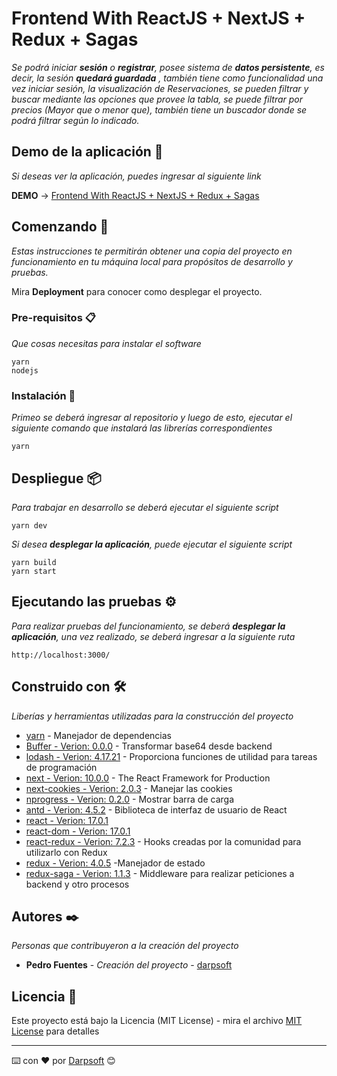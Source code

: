 # Frontend With ReactJS + NextJS + Redux + Sagas

_Se podrá iniciar **sesión** o **registrar**, posee sistema de **datos persistente**, es decir, la sesión **quedará guardada** , también tiene como funcionalidad una vez iniciar sesión, la visualización de Reservaciones, se pueden filtrar y buscar mediante las opciones que provee la tabla, se puede filtrar por precios (Mayor que o menor que), también tiene un buscador donde se podrá filtrar según lo indicado._


## Demo de la aplicación 📌
_Si deseas ver la aplicación, puedes ingresar al siguiente link_

**DEMO** -> [Frontend With ReactJS + NextJS + Redux + Sagas](https://frontend-with-nextjs-react.herokuapp.com/login)

## Comenzando 🚀

_Estas instrucciones te permitirán obtener una copia del proyecto en funcionamiento en tu máquina local para propósitos de desarrollo y pruebas._

Mira **Deployment** para conocer como desplegar el proyecto.


### Pre-requisitos 📋

_Que cosas necesitas para instalar el software_

```
yarn
nodejs
```

### Instalación 🔧

_Primeo se deberá ingresar al repositorio y luego de esto, ejecutar el siguiente comando que instalará las librerías correspondientes_

```
yarn
```

## Despliegue 📦

_Para trabajar en desarrollo se deberá ejecutar el siguiente script_

```
yarn dev
```

_Si desea **desplegar la aplicación**, puede ejecutar el siguiente script_

```
yarn build
yarn start 
```

## Ejecutando las pruebas ⚙️

_Para realizar pruebas del funcionamiento, se deberá **desplegar la aplicación**, una vez realizado, se deberá ingresar a la siguiente ruta_
```
http://localhost:3000/
```

## Construido con 🛠️

_Liberías y herramientas utilizadas para la construcción del proyecto_

* [yarn](https://yarnpkg.com/) - Manejador de dependencias
* [Buffer - Verion: 0.0.0](https://www.npmjs.com/package/Buffer) - Transformar base64 desde backend
* [lodash - Verion: 4.17.21](https://www.npmjs.com/package/lodash) - Proporciona funciones de utilidad para tareas de programación
* [next - Verion: 10.0.0](https://nextjs.org/) - The React Framework
for Production
* [next-cookies - Verion: 2.0.3](https://www.npmjs.com/package/next-cookies) - Manejar las cookies
* [nprogress - Verion: 0.2.0](https://www.npmjs.com/package/nprogress) - Mostrar barra de carga
* [antd - Verion: 4.5.2](https://www.npmjs.com/package/antd) - Biblioteca de interfaz de usuario de React
* [react - Verion: 17.0.1](https://es.reactjs.org/)
* [react-dom - Verion: 17.0.1](https://www.npmjs.com/package/react-dom)
* [react-redux - Verion: 7.2.3](https://www.npmjs.com/package/react-redux) - Hooks creadas por la comunidad para utilizarlo con Redux
* [redux - Verion: 4.0.5](https://www.npmjs.com/package/redux) -Manejador de estado
* [redux-saga - Verion: 1.1.3](https://www.npmjs.com/package/redux-saga) - Middleware para realizar peticiones a backend y otro procesos

## Autores ✒️

_Personas que contribuyeron a la creación del proyecto_

* **Pedro Fuentes** - *Creación del proyecto* - [darpsoft](https://github.com/Darpsoft)

## Licencia 📄

Este proyecto está bajo la Licencia (MIT License) - mira el archivo [MIT License](https://api.github.com/licenses/mit) para detalles


---
⌨️ con ❤️ por [Darpsoft](https://github.com/Darpsof) 😊
